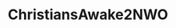 ---
title: ChristiansAwake2NWO
crosslinks:
- autotldr
- conspiracy
- Trump_Conservative
- UNAgenda21
- OutOfTheLoop
- canada
- multiculturalcancer
- Truthercallout
- homeless
- all
- RomeRules
- esist
- politics
- PedoGate
- lostgeneration
- TopMindsOfReddit
- ConspiracyisNews
- europeannationalism
---